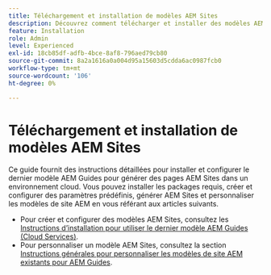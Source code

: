 ```yaml
---
title: Téléchargement et installation de modèles AEM Sites
description: Découvrez comment télécharger et installer des modèles AEM Sites
feature: Installation
role: Admin
level: Experienced
exl-id: 18cb85df-adfb-4bce-8af8-796aed79cb80
source-git-commit: 8a2a1616a0a004d95a15603d5cdda6ac0987fcb0
workflow-type: tm+mt
source-wordcount: '106'
ht-degree: 0%

---
```


# Téléchargement et installation de modèles AEM Sites

Ce guide fournit des instructions détaillées pour installer et configurer le dernier modèle AEM Guides pour générer des pages AEM Sites dans un environnement cloud. Vous pouvez installer les packages requis, créer et configurer des paramètres prédéfinis, générer AEM Sites et personnaliser les modèles de site AEM en vous référant aux articles suivants.

- Pour créer et configurer des modèles AEM Sites, consultez les [Instructions d’installation pour utiliser le dernier modèle AEM Guides (Cloud Services)](../knowledge-base/kb-articles/publishing/download-install-aem-sites-templates-cs-kb.md).
- Pour personnaliser un modèle AEM Sites, consultez la section [Instructions générales pour personnaliser les modèles de site AEM existants pour AEM Guides](../knowledge-base/kb-articles/publishing/customize-exsisting-site-template-kb.md).
